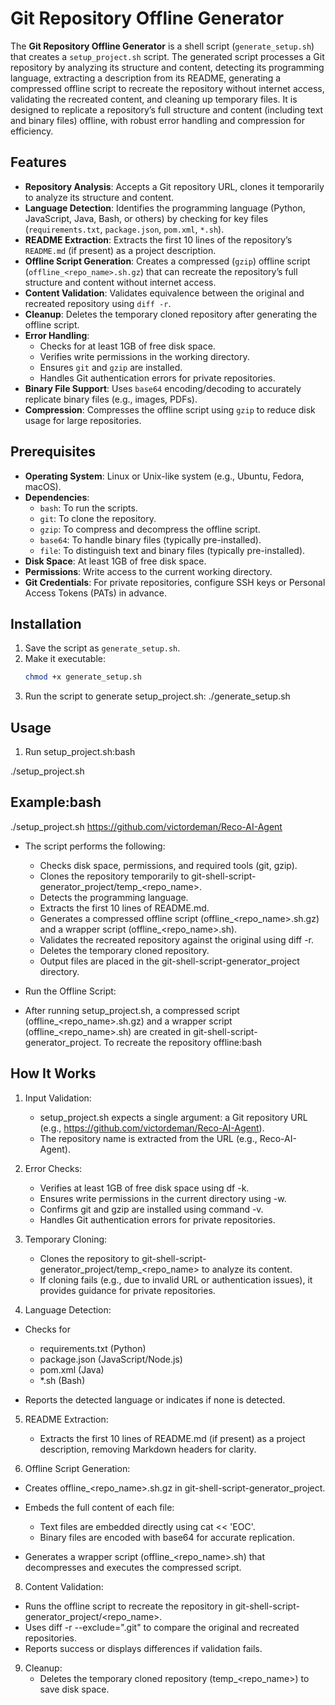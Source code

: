 # Git Repository Offline Generator

The **Git Repository Offline Generator** is a shell script (`generate_setup.sh`) that creates a `setup_project.sh` script. The generated script processes a Git repository by analyzing its structure and content, detecting its programming language, extracting a description from its README, generating a compressed offline script to recreate the repository without internet access, validating the recreated content, and cleaning up temporary files. It is designed to replicate a repository’s full structure and content (including text and binary files) offline, with robust error handling and compression for efficiency.

## Features

- **Repository Analysis**: Accepts a Git repository URL, clones it temporarily to analyze its structure and content.
- **Language Detection**: Identifies the programming language (Python, JavaScript, Java, Bash, or others) by checking for key files (`requirements.txt`, `package.json`, `pom.xml`, `*.sh`).
- **README Extraction**: Extracts the first 10 lines of the repository’s `README.md` (if present) as a project description.
- **Offline Script Generation**: Creates a compressed (`gzip`) offline script (`offline_<repo_name>.sh.gz`) that can recreate the repository’s full structure and content without internet access.
- **Content Validation**: Validates equivalence between the original and recreated repository using `diff -r`.
- **Cleanup**: Deletes the temporary cloned repository after generating the offline script.
- **Error Handling**:
  - Checks for at least 1GB of free disk space.
  - Verifies write permissions in the working directory.
  - Ensures `git` and `gzip` are installed.
  - Handles Git authentication errors for private repositories.
- **Binary File Support**: Uses `base64` encoding/decoding to accurately replicate binary files (e.g., images, PDFs).
- **Compression**: Compresses the offline script using `gzip` to reduce disk usage for large repositories.

## Prerequisites

- **Operating System**: Linux or Unix-like system (e.g., Ubuntu, Fedora, macOS).
- **Dependencies**:
  - `bash`: To run the scripts.
  - `git`: To clone the repository.
  - `gzip`: To compress and decompress the offline script.
  - `base64`: To handle binary files (typically pre-installed).
  - `file`: To distinguish text and binary files (typically pre-installed).
- **Disk Space**: At least 1GB of free disk space.
- **Permissions**: Write access to the current working directory.
- **Git Credentials**: For private repositories, configure SSH keys or Personal Access Tokens (PATs) in advance.

## Installation

1. Save the script as `generate_setup.sh`.
2. Make it executable:
   ```bash
   chmod +x generate_setup.sh
3. Run the script to generate setup_project.sh:
    ./generate_setup.sh

## Usage

1. Run setup_project.sh:bash

./setup_project.sh <git-repo-url>

## Example:bash

./setup_project.sh https://github.com/victordeman/Reco-AI-Agent

- The script performs the following:
  - Checks disk space, permissions, and required tools (git, gzip).
  - Clones the repository temporarily to git-shell-script-generator_project/temp_<repo_name>.
  - Detects the programming language.
  - Extracts the first 10 lines of README.md.
  - Generates a compressed offline script (offline_<repo_name>.sh.gz) and a wrapper script (offline_<repo_name>.sh).
  - Validates the recreated repository against the original using diff -r.
  - Deletes the temporary cloned repository.
  - Output files are placed in the git-shell-script-generator_project directory.

-   Run the Offline Script:
  - After running setup_project.sh, a compressed script (offline_<repo_name>.sh.gz) and a wrapper script (offline_<repo_name>.sh)     are created in git-shell-script-generator_project. To recreate the repository offline:bash

## How It Works

1. Input Validation:
   - setup_project.sh expects a single argument: a Git repository URL (e.g., https://github.com/victordeman/Reco-AI-Agent).
   - The repository name is extracted from the URL (e.g., Reco-AI-Agent).

2. Error Checks:
   - Verifies at least 1GB of free disk space using df -k.
   - Ensures write permissions in the current directory using -w.
   - Confirms git and gzip are installed using command -v.
   - Handles Git authentication errors for private repositories.

4. Temporary Cloning:
   - Clones the repository to git-shell-script-generator_project/temp_<repo_name> to analyze its content.
   - If cloning fails (e.g., due to invalid URL or authentication issues), it provides guidance for private repositories.

6. Language Detection:
  - Checks for
    - requirements.txt (Python)
    - package.json (JavaScript/Node.js)
    - pom.xml (Java)
    - *.sh (Bash)

  - Reports the detected language or indicates if none is detected.

5. README Extraction:
   - Extracts the first 10 lines of README.md (if present) as a project description, removing Markdown headers for clarity.

7. Offline Script Generation:
  - Creates offline_<repo_name>.sh.gz in git-shell-script-generator_project.
  - Embeds the full content of each file:
    - Text files are embedded directly using cat << 'EOC'.
    - Binary files are encoded with base64 for accurate replication.

  - Generates a wrapper script (offline_<repo_name>.sh) that decompresses and executes the compressed script.

8. Content Validation:
  - Runs the offline script to recreate the repository in git-shell-script-generator_project/<repo_name>.
  - Uses diff -r --exclude=".git" to compare the original and recreated repositories.
  - Reports success or displays differences if validation fails.

9. Cleanup:
    - Deletes the temporary cloned repository (temp_<repo_name>) to save disk space.

